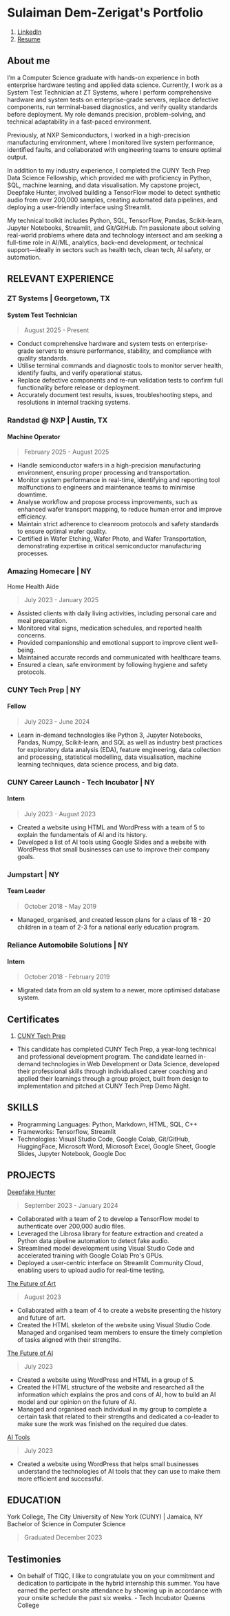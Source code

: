 # Sulaiman Dem-Zerigat's Portfolio

1. [LinkedIn](http://www.linkedin.com/in/sulaiman-dem-zerigat-43379a169)
2. <a href="images/Sulaiman Dem-Zerigat Resume.pdf" title="Download" download>Resume</a>

## About me

I’m a Computer Science graduate with hands-on experience in both enterprise hardware testing and applied data science. Currently, I work as a System Test Technician at ZT Systems, where I perform comprehensive hardware and system tests on enterprise-grade servers, replace defective components, run terminal-based diagnostics, and verify quality standards before deployment. My role demands precision, problem-solving, and technical adaptability in a fast-paced environment.

Previously, at NXP Semiconductors, I worked in a high-precision manufacturing environment, where I monitored live system performance, identified faults, and collaborated with engineering teams to ensure optimal output.

In addition to my industry experience, I completed the CUNY Tech Prep Data Science Fellowship, which provided me with proficiency in Python, SQL, machine learning, and data visualisation. My capstone project, Deepfake Hunter, involved building a TensorFlow model to detect synthetic audio from over 200,000 samples, creating automated data pipelines, and deploying a user-friendly interface using Streamlit.

My technical toolkit includes Python, SQL, TensorFlow, Pandas, Scikit-learn, Jupyter Notebooks, Streamlit, and Git/GitHub. I’m passionate about solving real-world problems where data and technology intersect and am seeking a full-time role in AI/ML, analytics, back-end development, or technical support—ideally in sectors such as health tech, clean tech, AI safety, or automation.

## RELEVANT EXPERIENCE

### ZT Systems | Georgetown, TX

#### System Test Technician

> August 2025 - Present

- Conduct comprehensive hardware and system tests on enterprise-grade servers to ensure performance, stability, and compliance with quality standards.
- Utilise terminal commands and diagnostic tools to monitor server health, identify faults, and verify operational status.
- Replace defective components and re-run validation tests to confirm full functionality before release or deployment.
- Accurately document test results, issues, troubleshooting steps, and resolutions in internal tracking systems.

### Randstad @ NXP | Austin, TX

#### Machine Operator

> February 2025 - August 2025

- Handle semiconductor wafers in a high-precision manufacturing environment, ensuring proper processing and transportation.
- Monitor system performance in real-time, identifying and reporting tool malfunctions to engineers and maintenance teams to minimise downtime.
- Analyse workflow and propose process improvements, such as enhanced wafer transport mapping, to reduce human error and improve efficiency.
- Maintain strict adherence to cleanroom protocols and safety standards to ensure optimal wafer quality.
- Certified in Wafer Etching, Wafer Photo, and Wafer Transportation, demonstrating expertise in critical
  semiconductor manufacturing processes.

### Amazing Homecare | NY

Home Health Aide

> July 2023 - January 2025

- Assisted clients with daily living activities, including personal care and meal preparation.
- Monitored vital signs, medication schedules, and reported health concerns.
- Provided companionship and emotional support to improve client well-being.
- Maintained accurate records and communicated with healthcare teams.
- Ensured a clean, safe environment by following hygiene and safety protocols.

### CUNY Tech Prep | NY

#### Fellow

> July 2023 - June 2024

- Learn in-demand technologies like Python 3, Jupyter Notebooks, Pandas, Numpy, Scikit-learn, and SQL as well as industry best practices for exploratory data analysis (EDA), feature engineering, data collection and processing, statistical modelling, data visualisation, machine learning techniques, data science process, and big data.

### CUNY Career Launch - Tech Incubator | NY

#### Intern

> July 2023 - August 2023

- Created a website using HTML and WordPress with a team of 5 to explain the fundamentals of AI and its history.
- Developed a list of AI tools using Google Slides and a website with WordPress that small businesses can use to improve their company goals.

### Jumpstart | NY

#### Team Leader

> October 2018 - May 2019

- Managed, organised, and created lesson plans for a class of 18 - 20 children in a team of 2-3 for a national early education program.

### Reliance Automobile Solutions | NY

#### Intern

> October 2018 - February 2019

- Migrated data from an old system to a newer, more optimised database system.

## Certificates

1. <a href="images/CTP Certificate.pdf" title="Download" download>CUNY Tech Prep</a>

- This candidate has completed CUNY Tech Prep, a year-long technical and professional development program. The candidate learned in-demand technologies in Web Development or Data Science, developed their professional skills through individualised career coaching and applied their learnings through a group project, built from design to implementation and pitched at CUNY Tech Prep Demo Night.

## SKILLS

- Programming Languages: Python, Markdown, HTML, SQL, C++
- Frameworks: Tensorflow, Streamlit
- Technologies: Visual Studio Code, Google Colab, Git/GitHub, HuggingFace, Microsoft Word, Microsoft Excel, Google Sheet, Google Slides, Jupyter Notebook, Google Doc

## PROJECTS

[Deepfake Hunter](https://github.com/Sulaiman-Dem/DeepFake-Hunter)

> September 2023 - January 2024

- Collaborated with a team of 2 to develop a TensorFlow model to authenticate over 200,000 audio files.
- Leveraged the Librosa library for feature extraction and created a Python data pipeline automation to detect fake audio.
- Streamlined model development using Visual Studio Code and accelerated training with Google Colab Pro's GPUs.
- Deployed a user-centric interface on Streamlit Community Cloud, enabling users to upload audio for real-time testing.

[The Future of Art](https://devpost.com/software/the-future-of-art?ref_content=my-projects-tab&ref_feature=my_projects)

> August 2023

- Collaborated with a team of 4 to create a website presenting the history and future of art.
- Created the HTML skeleton of the website using Visual Studio Code.
  Managed and organised team members to ensure the timely completion of tasks aligned with their strengths.

[The Future of AI](https://group9-wp-su23.tiqc01.com)

> July 2023

- Created a website using WordPress and HTML in a group of 5.
- Created the HTML structure of the website and researched all the information which explains the pros and cons of AI, how to build an AI model and our opinion on the future of AI.
- Managed and organised each individual in my group to complete a certain task that related to their strengths and dedicated a co-leader to make sure the work was finished on the required due dates.

[AI Tools](https://sulaiman-wp-su23.tiqc01.com/)

> July 2023

- Created a website using WordPress that helps small businesses understand the technologies of AI tools that they can use to make them more efficient and successful.

## EDUCATION

York College, The City University of New York (CUNY) | Jamaica, NY
Bachelor of Science in Computer Science

> Graduated December 2023

## Testimonies

- On behalf of TIQC, I like to congratulate you on your commitment and dedication to participate in the hybrid internship this summer. You have earned the perfect onsite attendance by showing up in accordance with your onsite schedule the past six weeks. - Tech Incubator Queens College
